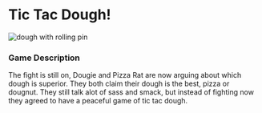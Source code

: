 # Tic Tac Dough!
![dough with rolling pin](url)

### Game Description
The fight is still on, Dougie and Pizza Rat are now arguing about which dough is superior. They both claim their dough is the best, pizza or dougnut. They still talk alot of sass and smack, but instead of fighting now they agreed to have a peaceful game of tic tac dough. 



